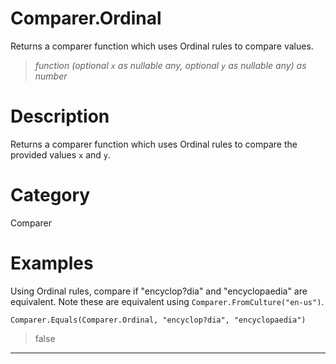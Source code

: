 # Comparer.Ordinal
Returns a comparer function which uses Ordinal rules to compare values.
> _function (optional <code>x</code> as nullable any, optional <code>y</code> as nullable any) as number_

# Description 
Returns a comparer function which uses Ordinal rules to compare the provided values <code>x</code> and <code>y</code>.
# Category 
Comparer
# Examples 
Using Ordinal rules, compare if "encyclop?dia" and "encyclopaedia" are equivalent. Note these are equivalent using <code>Comparer.FromCulture("en-us")</code>. 
```
Comparer.Equals(Comparer.Ordinal, "encyclop?dia", "encyclopaedia")
```
> false
***
